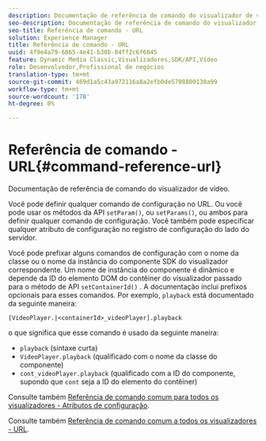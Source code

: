 ```yaml
---
description: Documentação de referência de comando do visualizador de vídeo.
seo-description: Documentação de referência de comando do visualizador de vídeo.
seo-title: Referência de comando - URL
solution: Experience Manager
title: Referência de comando - URL
uuid: 4f9e4a79-6865-4e41-b30b-84ff2c6f6045
feature: Dynamic Media Classic,Visualizadores,SDK/API,Vídeo
role: Desenvolvedor,Profissional de negócios
translation-type: tm+mt
source-git-commit: 469d1a5c43a972116a8a2efb0de5708800130a99
workflow-type: tm+mt
source-wordcount: '178'
ht-degree: 0%

---
```



# Referência de comando - URL{#command-reference-url}

Documentação de referência de comando do visualizador de vídeo.

Você pode definir qualquer comando de configuração no URL. Ou você pode usar os métodos da API `setParam()`, ou `setParams()`, ou ambos para definir qualquer comando de configuração. Você também pode especificar qualquer atributo de configuração no registro de configuração do lado do servidor.

Você pode prefixar alguns comandos de configuração com o nome da classe ou o nome da instância do componente SDK do visualizador correspondente. Um nome de instância do componente é dinâmico e depende da ID do elemento DOM do contêiner do visualizador passado para o método de API `setContainerId()` . A documentação inclui prefixos opcionais para esses comandos. Por exemplo, `playback` está documentado da seguinte maneira:

```
[VideoPlayer.|<containerId>_videoPlayer].playback
```

o que significa que esse comando é usado da seguinte maneira:

* `playback` (sintaxe curta)
* `VideoPlayer.playback` (qualificado com o nome da classe do componente)
* `cont_videoPlayer.playback` (qualificado com a ID do componente, supondo que  `cont` seja a ID do elemento do contêiner)

Consulte também [Referência de comando comum para todos os visualizadores - Atributos de configuração](../../../r-html5-viewer-20-cmdref-configattrib/r-html5-viewer-20-cmdref-configattrib.md#concept-850e0f2c49b949deb7cfbfd330d329bd).

Consulte também [Referência de comando comum a todos os visualizadores - URL](../../../c-html5-viewer-20-cmdref-url/c-html5-viewer-20-cmdref-url.md#concept-9b337f349b7b406b8c33c7ee96b3e226).
